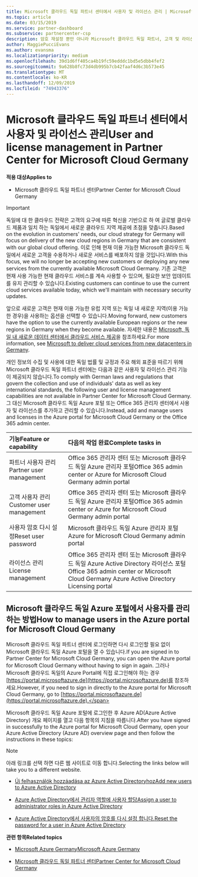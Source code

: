 ```yaml
---
title: Microsoft 클라우드 독일 파트너 센터에서 사용자 및 라이선스 관리 | Microsoft 클라우드 독일 파트너 센터
ms.topic: article
ms.date: 03/15/2019
ms.service: partner-dashboard
ms.subservice: partnercenter-csp
description: 암호 재설정 뿐만 아니라 Microsoft 클라우드 독일 파트너, 고객 및 라이선스에 대 한 파트너 센터를 관리 하는 방법 및 위치를 알아봅니다.
author: MaggiePucciEvans
ms.author: evansma
ms.localizationpriority: medium
ms.openlocfilehash: 39d1d6ff405ca4b19fc59edddc1bd5e5dbb4fef2
ms.sourcegitcommit: 9a628b8fc73d4db995b7cb42faaf4d6c3b573e45
ms.translationtype: MT
ms.contentlocale: ko-KR
ms.lasthandoff: 12/09/2019
ms.locfileid: "74943376"
---
```

# <a name="user-and-license-management-in-partner-center-for-microsoft-cloud-germany"></a><span data-ttu-id="d5439-103">Microsoft 클라우드 독일 파트너 센터에서 사용자 및 라이선스 관리</span><span class="sxs-lookup"><span data-stu-id="d5439-103">User and license management in Partner Center for Microsoft Cloud Germany</span></span>

<span data-ttu-id="d5439-104">**적용 대상**</span><span class="sxs-lookup"><span data-stu-id="d5439-104">**Applies to**</span></span>

-  <span data-ttu-id="d5439-105">Microsoft 클라우드 독일 파트너 센터</span><span class="sxs-lookup"><span data-stu-id="d5439-105">Partner Center for Microsoft Cloud Germany</span></span>

> [!IMPORTANT]
> <span data-ttu-id="d5439-106">독일에 대 한 클라우드 전략은 고객의 요구에 따른 혁신을 기반으로 하 여 글로벌 클라우드 제품과 일치 하는 독일에서 새로운 클라우드 지역 제공에 초점을 맞춥니다.</span><span class="sxs-lookup"><span data-stu-id="d5439-106">Based on the evolution in customers' needs, our cloud strategy for Germany will focus on delivery of the new cloud regions in Germany that are consistent with our global cloud offering.</span></span> <span data-ttu-id="d5439-107">이로 인해 현재 이용 가능한 Microsoft 클라우드 독일에서 새로운 고객을 수용하거나 새로운 서비스를 배포하지 않을 것입니다.</span><span class="sxs-lookup"><span data-stu-id="d5439-107">With this focus, we will no longer be accepting new customers or deploying any new services from the currently available Microsoft Cloud Germany.</span></span> <span data-ttu-id="d5439-108">기존 고객은 현재 사용 가능한 현재 클라우드 서비스를 계속 사용할 수 있으며, 필요한 보안 업데이트를 유지 관리할 수 있습니다.</span><span class="sxs-lookup"><span data-stu-id="d5439-108">Existing customers can continue to use the current cloud services available today, which we'll maintain with necessary security updates.</span></span>
>  
> <span data-ttu-id="d5439-109">앞으로 새로운 고객은 현재 이용 가능한 유럽 지역 또는 독일 내 새로운 지역(이용 가능한 경우)을 사용하는 옵션을 선택할 수 있습니다.</span><span class="sxs-lookup"><span data-stu-id="d5439-109">Moving forward, new customers have the option to use the currently available European regions or the new regions in Germany when they become available.</span></span> <span data-ttu-id="d5439-110">자세한 내용은 [Microsoft, 독일 내 새로운 데이터 센터에서 클라우드 서비스 제공](https://news.microsoft.com/europe/2018/08/31/microsoft-to-deliver-cloud-services-from-new-datacentres-in-germany-in-2019-to-meet-evolving-customer-needs/)을 참조하세요.</span><span class="sxs-lookup"><span data-stu-id="d5439-110">For more information, see [Microsoft to deliver cloud services from new datacenters in Germany](https://news.microsoft.com/europe/2018/08/31/microsoft-to-deliver-cloud-services-from-new-datacentres-in-germany-in-2019-to-meet-evolving-customer-needs/).</span></span>

<span data-ttu-id="d5439-111">개인 정보의 수집 및 사용에 대한 독일 법률 및 규정과 주요 해외 표준을 따르기 위해 Microsoft 클라우드 독일 파트너 센터에는 다음과 같은 사용자 및 라이선스 관리 기능이 제공되지 않습니다.</span><span class="sxs-lookup"><span data-stu-id="d5439-111">To comply with German laws and regulations that govern the collection and use of individuals' data as well as key international standards, the following user and license management capabilities are not available in Partner Center for Microsoft Cloud Germany.</span></span> <span data-ttu-id="d5439-112">그 대신 Microsoft 클라우드 독일 Azure 포털 또는 Office 365 관리자 센터에서 사용자 및 라이선스를 추가하고 관리할 수 있습니다.</span><span class="sxs-lookup"><span data-stu-id="d5439-112">Instead, add and manage users and licenses in the Azure portal for Microsoft Cloud Germany or the Office 365 admin center.</span></span>

<span data-ttu-id="d5439-113">기능</span><span class="sxs-lookup"><span data-stu-id="d5439-113">Feature or capability</span></span> | <span data-ttu-id="d5439-114">다음의 작업 완료</span><span class="sxs-lookup"><span data-stu-id="d5439-114">Complete tasks in</span></span>
:--- | :---
<span data-ttu-id="d5439-115">파트너 사용자 관리</span><span class="sxs-lookup"><span data-stu-id="d5439-115">Partner user management</span></span> | <span data-ttu-id="d5439-116">Office 365 관리자 센터 또는 Microsoft 클라우드 독일 Azure 관리자 포털</span><span class="sxs-lookup"><span data-stu-id="d5439-116">Office 365 admin center or Azure for Microsoft Cloud Germany admin portal</span></span>
<span data-ttu-id="d5439-117">고객 사용자 관리</span><span class="sxs-lookup"><span data-stu-id="d5439-117">Customer user management</span></span> | <span data-ttu-id="d5439-118">Office 365 관리자 센터 또는 Microsoft 클라우드 독일 Azure 관리자 포털</span><span class="sxs-lookup"><span data-stu-id="d5439-118">Office 365 admin center or Azure for Microsoft Cloud Germany admin portal</span></span>
<span data-ttu-id="d5439-119">사용자 암호 다시 설정</span><span class="sxs-lookup"><span data-stu-id="d5439-119">Reset user password</span></span> | <span data-ttu-id="d5439-120">Microsoft 클라우드 독일 Azure 관리자 포털</span><span class="sxs-lookup"><span data-stu-id="d5439-120">Azure for Microsoft Cloud Germany admin portal</span></span>
<span data-ttu-id="d5439-121">라이선스 관리</span><span class="sxs-lookup"><span data-stu-id="d5439-121">License management</span></span> | <span data-ttu-id="d5439-122">Office 365 관리자 센터 또는 Microsoft 클라우드 독일 Azure Active Directory 라이선스 포털</span><span class="sxs-lookup"><span data-stu-id="d5439-122">Office 365 admin center or Microsoft Cloud Germany Azure Active Directory Licensing portal</span></span>

## <a name="how-to-manage-users-in-the-azure-portal-for-microsoft-cloud-germany"></a><span data-ttu-id="d5439-123">Microsoft 클라우드 독일 Azure 포털에서 사용자를 관리하는 방법</span><span class="sxs-lookup"><span data-stu-id="d5439-123">How to manage users in the Azure portal for Microsoft Cloud Germany</span></span> 

<span data-ttu-id="d5439-124">Microsoft 클라우드 독일 파트너 센터에 로그인하면 다시 로그인할 필요 없이 Microsoft 클라우드 독일 Azure 포털을 열 수 있습니다.</span><span class="sxs-lookup"><span data-stu-id="d5439-124">If you are signed in to Partner Center for Microsoft Cloud Germany, you can open the Azure portal for Microsoft Cloud Germany without having to sign in again.</span></span> <span data-ttu-id="d5439-125">그러나 Microsoft 클라우드 독일의 Azure Portal에 직접 로그인해야 하는 경우 [https://portal.microsoftazure.de](https://portal.microsoftazure.de)를 참조하세요.</span><span class="sxs-lookup"><span data-stu-id="d5439-125">However, if you need to sign in directly to the Azure portal for Microsoft Cloud Germany, go to [https://portal.microsoftazure.de](https://portal.microsoftazure.de).</span></span> 

<span data-ttu-id="d5439-126">Microsoft 클라우드 독일 Azure 포털에 로그인한 후 Azure AD(Azure Active Directory) 개요 페이지를 열고 다음 항목의 지침을 따릅니다.</span><span class="sxs-lookup"><span data-stu-id="d5439-126">After you have signed in successfully to the Azure portal for Microsoft Cloud Germany, open your Azure Active Directory (Azure AD) overview page and then follow the instructions in these topics:</span></span>

> [!NOTE]  
> <span data-ttu-id="d5439-127">아래 링크를 선택 하면 다른 웹 사이트로 이동 합니다.</span><span class="sxs-lookup"><span data-stu-id="d5439-127">Selecting the links below will take you to a different website.</span></span> 

-  [<span data-ttu-id="d5439-128">Új felhasználók hozzáadása az Azure Active Directoryhoz</span><span class="sxs-lookup"><span data-stu-id="d5439-128">Add new users to Azure Active Directory</span></span>](https://docs.microsoft.com/azure/active-directory/active-directory-users-create-azure-portal)

-  [<span data-ttu-id="d5439-129">Azure Active Directory에서 관리자 역할에 사용자 할당</span><span class="sxs-lookup"><span data-stu-id="d5439-129">Assign a user to administrator roles in Azure Active Directory</span></span>](https://docs.microsoft.com/azure/active-directory/active-directory-users-assign-role-azure-portal)

-  [<span data-ttu-id="d5439-130">Azure Active Directory에서 사용자의 암호를 다시 설정 합니다.</span><span class="sxs-lookup"><span data-stu-id="d5439-130">Reset the password for a user in Azure Active Directory</span></span>](https://docs.microsoft.com/azure/active-directory/active-directory-users-reset-password-azure-portal)

<span data-ttu-id="d5439-131">**관련 항목**</span><span class="sxs-lookup"><span data-stu-id="d5439-131">**Related topics**</span></span>

-  [<span data-ttu-id="d5439-132">Microsoft Azure Germany</span><span class="sxs-lookup"><span data-stu-id="d5439-132">Microsoft Azure Germany</span></span>](https://azure.microsoft.com/global-infrastructure/germany/)

-  [<span data-ttu-id="d5439-133">Microsoft 클라우드 독일 파트너 센터</span><span class="sxs-lookup"><span data-stu-id="d5439-133">Partner Center for Microsoft Cloud Germany</span></span>](partner-center-for-microsoft-cloud-germany.md)


